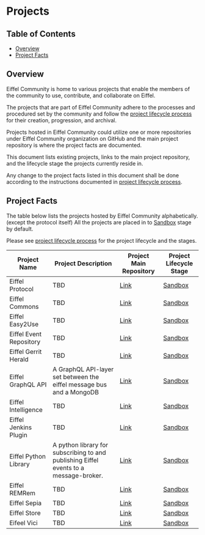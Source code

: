 # Projects

## Table of Contents

- [Overview](#overview)
- [Project Facts](#project-facts)

## Overview

Eiffel Community is home to various projects that enable the members of the community to use, contribute,
and collaborate on Eiffel.

The projects that are part of Eiffel Community adhere to the processes and procedured set by the community
and follow the [project lifecycle process](./PROJECT_LIFECYCLE.md) for their creation, progression, and
archival.

Projects hosted in Eiffel Community could utilize one or more repositories under Eiffel Community organization
on GitHub and the main project repository is where the project facts are documented.

This document lists existing projects, links to the main project repository, and the lifecycle stage the
projects currently reside in.

Any change to the project facts listed in this document shall be done according to the instructions documented
in [project lifecycle process](./PROJECT_LIFECYCLE.md).

## Project Facts

The table below lists the projects hosted by Eiffel Community alphabetically. (except the protocol itself)
All the projects are placed in to [Sandbox](./PROJECT_LIFECYCLE.md#stage-sandbox) stage by default.

Please see [project lifecycle process](./PROJECT_LIFECYCLE.md) for the project lifecycle and the stages.

| Project Name            | Project Description                                             | Project Main Repository                                             | Project Lifecycle Stage                         |
| ----------------------- | --------------------------------------------------------------- | ------------------------------------------------------------------- | ----------------------------------------------- |
| Eiffel Protocol         | TBD                                                             | [Link](https://github.com/eiffel-community/eiffel)                  | [Sandbox](./PROJECT_LIFECYCLE.md#stage-sandbox) |
| Eiffel Commons          | TBD                                                             | [Link](https://github.com/eiffel-community/eiffel-commons)          | [Sandbox](./PROJECT_LIFECYCLE.md#stage-sandbox) |
| Eiffel Easy2Use         | TBD                                                             | [Link](https://github.com/eiffel-community/eiffel-easy2use)         | [Sandbox](./PROJECT_LIFECYCLE.md#stage-sandbox) |
| Eiffel Event Repository | TBD                                                             | [Link](https://github.com/eiffel-community/eiffel-event-repository) | [Sandbox](./PROJECT_LIFECYCLE.md#stage-sandbox) |
| Eiffel Gerrit Herald    | TBD                                                             | [Link](https://github.com/eiffel-community/eiffel-gerrit-herald)    | [Sandbox](./PROJECT_LIFECYCLE.md#stage-sandbox) |
| Eiffel GraphQL API      | A GraphQL API-layer set between the eiffel message bus and a MongoDB | [Link](https://github.com/eiffel-community/eiffel-graphql-api)      | [Sandbox](./PROJECT_LIFECYCLE.md#stage-sandbox) |
| Eiffel Intelligence     | TBD                                                             | [Link](https://github.com/eiffel-community/eiffel-intelligence)     | [Sandbox](./PROJECT_LIFECYCLE.md#stage-sandbox) |
| Eiffel Jenkins Plugin   | TBD                                                             | [Link](https://github.com/eiffel-community/eiffel-jenkins-plugin)   | [Sandbox](./PROJECT_LIFECYCLE.md#stage-sandbox) |
| Eiffel Python Library   | A python library for subscribing to and publishing Eiffel events to a message-broker. | [Link](https://github.com/eiffel-community/eiffel-pythonlib)        | [Sandbox](./PROJECT_LIFECYCLE.md#stage-sandbox) |
| Eiffel REMRem           | TBD                                                             | [Link](https://github.com/eiffel-community/eiffel-remrem)           | [Sandbox](./PROJECT_LIFECYCLE.md#stage-sandbox) |
| Eiffel Sepia            | TBD                                                             | [Link](https://github.com/eiffel-community/eiffel-sepia)            | [Sandbox](./PROJECT_LIFECYCLE.md#stage-sandbox) |
| Eiffel Store            | TBD                                                             | [Link](https://github.com/eiffel-community/eiffel-store)            | [Sandbox](./PROJECT_LIFECYCLE.md#stage-sandbox) |
| Eifeel Vici             | TBD                                                             | [Link](https://github.com/eiffel-community/eiffel-vici)             | [Sandbox](./PROJECT_LIFECYCLE.md#stage-sandbox) |
